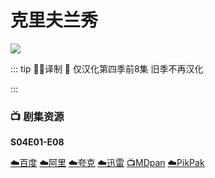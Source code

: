# 克里夫兰秀
![](/image/克里夫兰秀.webp)

::: tip ✍🏻译制 
🐻 仅汉化第四季前8集 旧季不再汉化

:::

### 📺 剧集资源 <Badge type="warning" text="漫迪MDsub" />

**S04E01-E08**

[☁️百度](https://pan.baidu.com/s/1AscfkFfJp09_SNFJKVcrrw?pwd=11wx)  [☁️阿里](https://www.aliyundrive.com/s/DbaZx8bUreu)  [☁️夸克](https://pan.quark.cn/s/ee733956c30d)  [☁️迅雷](https://pan.xunlei.com/s/VNnhMIvfINhdSmIIz38Zb5XjA1?pwd=ika8#)  [📺MDpan](https://pan.mdsub.top/%E5%85%8B%E9%87%8C%E5%A4%AB%E5%85%B0%E7%A7%80)  [☁️PikPak](https://mypikpak.com/s/VNnlsAA9Aq_s13xzv-VN27I2o1)